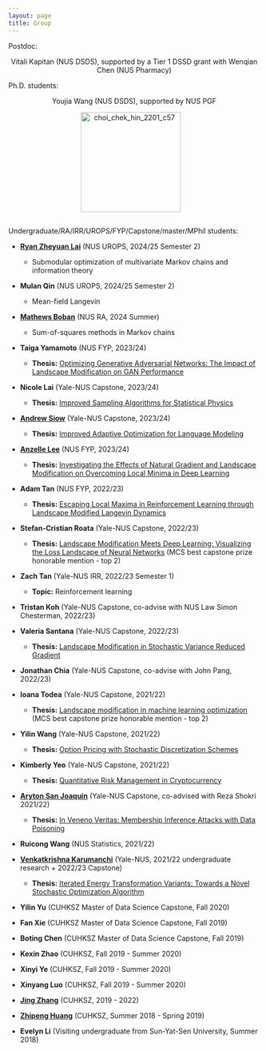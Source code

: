 ```yaml
---
layout: page
title: Group
---
```


Postdoc:

<p align="center">Vitali Kapitan (NUS DSDS), supported by a Tier 1 DSSD grant with Wenqian Chen (NUS Pharmacy)</p>

Ph.D. students:

<p align="center">Youjia Wang (NUS DSDS), supported by NUS PGF</p>

<p align="center">
  <img style="margin: 0px 15px 15px 0px" src="https://mchchoi.github.io/images/Youjia Wang.jpg" alt="choi_chek_hin_2201_c57" width="200" height="200" />
</p>

Undergraduate/RA/IRR/UROPS/FYP/Capstone/master/MPhil students:

<ul>
        <li>
            <p><strong><a href="https://zheyuanlai.github.io/">Ryan Zheyuan Lai</a></strong> (NUS UROPS, 2024/25 Semester 2)</p>
            <ul>
                <li>Submodular optimization of multivariate Markov chains and information theory</li>
            </ul>
        </li>
        <li>
            <p><strong>Mulan Qin</strong> (NUS UROPS, 2024/25 Semester 2)</p>
            <ul>
                <li>Mean-field Langevin</li>
            </ul>
        </li>
        <li>
            <p><strong><a href="https://mathewsboban242.github.io/">Mathews Boban</a></strong> (NUS RA, 2024 Summer)</p>
            <ul>
                <li>Sum-of-squares methods in Markov chains</li>
            </ul>
        </li>
        <li>
            <p><strong>Taiga Yamamoto</strong> (NUS FYP, 2023/24)</p>
            <ul>
                <li><strong>Thesis:</strong> <a href="https://www.dropbox.com/scl/fi/g1064nadgm1rgpibgai03/ST4288_Honours_Thesis_Taiga_Yamamoto.pdf?rlkey=e8zm1r87gtxbuelnl0w4i8b41&dl=0">Optimizing Generative Adversarial Networks: The Impact of Landscape Modification on GAN Performance</a></li>
            </ul>
        </li>
        <li>
            <p><strong>Nicole Lai</strong> (Yale-NUS Capstone, 2023/24)</p>
            <ul>
                <li><strong>Thesis:</strong> <a href="https://www.dropbox.com/scl/fi/3kjes31cskkow9jc4bav2/nicole_final_capstone_report_11_.pdf?rlkey=kk8or95c6m08k5zlriwi29vp5&dl=0">Improved Sampling Algorithms for Statistical Physics</a></li>
            </ul>
        </li>
        <li>
            <p><strong><a href="https://andrewsiow.com/">Andrew Siow</a></strong> (Yale-NUS Capstone, 2023/24)</p>
            <ul>
                <li><strong>Thesis:</strong> <a href="https://www.dropbox.com/scl/fi/jmqm27f3kxgccz9ux4hj3/Andrew_Siow_Capstone_Improved_Adaptive_Optimization_Language_Modeling.pdf?rlkey=ptdlpxr9afqceruh7m3appr6v&dl=0">Improved Adaptive Optimization for Language Modeling</a></li>
            </ul>
        </li>
        <li>
            <p><strong><a href="https://anzellel23.github.io/">Anzelle Lee</a></strong> (NUS FYP, 2023/24)</p>
            <ul>
                <li><strong>Thesis:</strong> <a href="https://www.dropbox.com/scl/fi/gimst4xon9a6geb8jy8eb/DSA4199_Lee-Chang-Wei-Anzelle-2.pdf?rlkey=8zxs6und3fyxq9t6pps45fmmn&dl=0">Investigating the Effects of Natural Gradient and Landscape Modification on Overcoming Local Minima in Deep Learning</a></li>
            </ul>
        </li>
        <li>
            <p><strong>Adam Tan</strong> (NUS FYP, 2022/23)</p>
            <ul>
                <li><strong>Thesis:</strong> <a href="https://www.dropbox.com/scl/fi/a5pkvi5eyaecvu994u6h0/annotated-Tan20Adam-3.pdf?rlkey=fd4zlhi7o9vh76t5irp1euahs&dl=0">Escaping Local Maxima in Reinforcement Learning through Landscape Modified Langevin Dynamics</a></li>
            </ul>
        </li>
        <li>
            <p><strong>Stefan-Cristian Roata</strong> (Yale-NUS Capstone, 2022/23)</p>
            <ul>
                <li><strong>Thesis:</strong> <a href="https://www.dropbox.com/scl/fi/3pdvvefaq0ei037vv5lmb/CAPSTONE-STEFAN-CRISTIAN-ROATA.pdf?rlkey=13auheuyq21jpsklvbw4n74f8&dl=0">Landscape Modification Meets Deep Learning: Visualizing the Loss Landscape of Neural Networks</a> (MCS best capstone prize honorable mention - top 2)</li>
            </ul>
        </li>
        <li>
            <p><strong>Zach Tan</strong> (Yale-NUS IRR, 2022/23 Semester 1)</p>
            <ul>
                <li><strong>Topic:</strong> Reinforcement learning</li>
            </ul>
        </li>
        <li>
            <p><strong>Tristan Koh</strong> (Yale-NUS Capstone, co-advise with NUS Law Simon Chesterman, 2022/23)</p>
        </li>
        <li>
            <p><strong>Valeria Santana</strong> (Yale-NUS Capstone, 2022/23)</p>
            <ul>
                <li><strong>Thesis:</strong> <a href="https://www.dropbox.com/scl/fi/kurd6d2yfwl0jlox77ff7/CAPSTONE_Valeria_Santana-Landscape_Modification_in_SVRG.pdf?rlkey=2at0iil2n40k43lmeysa2f0gp&dl=0">Landscape Modification in Stochastic Variance Reduced Gradient</a></li>
            </ul>
        </li>
        <li>
            <p><strong>Jonathan Chia</strong> (Yale-NUS Capstone, co-advise with John Pang, 2022/23)</p>
        </li>
        <li>
            <p><strong>Ioana Todea</strong> (Yale-NUS Capstone, 2021/22)</p>
            <ul>
                <li><strong>Thesis:</strong> <a href="https://www.dropbox.com/s/udixjl16m2pcrur/Ioana_Todea_capstone.pdf?dl=0">Landscape modification in machine learning optimization</a> (MCS best capstone prize honorable mention - top 2)</li>
            </ul>
        </li>
        <li>
            <p><strong>Yilin Wang</strong> (Yale-NUS Capstone, 2021/22)</p>
            <ul>
                <li><strong>Thesis:</strong> <a href="https://www.dropbox.com/s/rim2ppc4slqi600/Capstone%20Final%20Report.pdf?dl=0">Option Pricing with Stochastic Discretization Schemes</a></li>
            </ul>
        </li>
        <li>
            <p><strong>Kimberly Yeo</strong> (Yale-NUS Capstone, 2021/22)</p>
            <ul>
                <li><strong>Thesis:</strong> <a href="https://www.dropbox.com/s/4eujk3gb5mni68y/YSS4103%20-%20MCS%20Capstone%20Thesis%20%28Kimberly%20Yeo%29.pdf?dl=0">Quantitative Risk Management in Cryptocurrency</a></li>
            </ul>
        </li>
        <li>
            <p><strong><a href="https://ajsanjoaquin.github.io/about/">Aryton San Joaquin</a></strong> (Yale-NUS Capstone, co-advised with Reza Shokri 2021/22)</p>
            <ul>
                <li><strong>Thesis:</strong> <a href="https://www.dropbox.com/s/wk9ibc0ev60l08w/MCS%20-%20Ayrton%20Justin%20Bulaong%20San%20Joaquin.pdf?dl=0">In Veneno Veritas: Membership Inference Attacks with Data Poisoning</a></li>
            </ul>
        </li>
        <li>
            <p><strong>Ruicong Wang</strong> (NUS Statistics, 2021/22)</p>
        </li>
        <li>
            <p><strong><a href="https://www.orie.cornell.edu/research/grad-students/venkatkrishna-karumanchi">Venkatkrishna Karumanchi</a></strong> (Yale-NUS, 2021/22 undergraduate research + 2022/23 Capstone)</p>
            <ul>
                <li><strong>Thesis:</strong> <a href="https://www.dropbox.com/scl/fi/sq5ebs6u7wjspzlv14rjb/ync_latex_capstone_master_updated-7.pdf?rlkey=41ch2j2fz7rksrc1tp0gjen9f&dl=0">Iterated Energy Transformation Variants: Towards a Novel Stochastic Optimization Algorithm</a></li>
            </ul>
        </li>
        <li>
            <p><strong>Yilin Yu</strong> (CUHKSZ Master of Data Science Capstone, Fall 2020)</p>
        </li>
        <li>
            <p><strong>Fan Xie</strong> (CUHKSZ Master of Data Science Capstone, Fall 2019)</p>
        </li>
        <li>
            <p><strong>Boting Chen</strong> (CUHKSZ Master of Data Science Capstone, Fall 2019)</p>
        </li>
        <li>
            <p><strong>Kexin Zhao</strong> (CUHKSZ, Fall 2019 - Summer 2020)</p>
        </li>
        <li>
            <p><strong>Xinyi Ye</strong> (CUHKSZ, Fall 2019 - Summer 2020)</p>
        </li>
        <li>
            <p><strong>Xinyang Luo</strong> (CUHKSZ, Fall 2019 - Summer 2020)</p>
        </li>
        <li>
            <p><strong><a href="https://jingzhang-323.github.io/">Jing Zhang</a></strong> (CUHKSZ, 2019 - 2022)</p>
        </li>
        <li>
            <p><strong><a href="https://zhipeng-huang.github.io/">Zhipeng Huang</a></strong> (CUHKSZ, Summer 2018 - Spring 2019)</p>
        </li>
        <li>
            <p><strong>Evelyn Li</strong> (Visiting undergraduate from Sun-Yat-Sen University, Summer 2018)</p>
        </li>
</ul>
